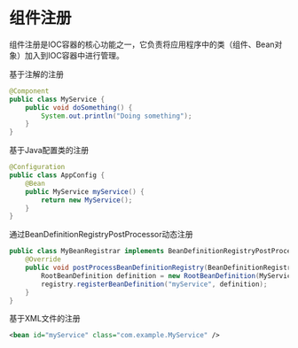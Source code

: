 # 组件注册

组件注册是IOC容器的核心功能之一，它负责将应用程序中的类（组件、Bean对象）加入到IOC容器中进行管理。

基于注解的注册

```Java
@Component
public class MyService {
    public void doSomething() {
        System.out.println("Doing something");
    }
}
```

基于Java配置类的注册

```Java
@Configuration
public class AppConfig {
    @Bean
    public MyService myService() {
        return new MyService();
    }
}
```

通过BeanDefinitionRegistryPostProcessor动态注册

```Java
public class MyBeanRegistrar implements BeanDefinitionRegistryPostProcessor {
    @Override
    public void postProcessBeanDefinitionRegistry(BeanDefinitionRegistry registry) throws BeansException {
        RootBeanDefinition definition = new RootBeanDefinition(MyService.class);
        registry.registerBeanDefinition("myService", definition);
    }
}
```

基于XML文件的注册

```xml
<bean id="myService" class="com.example.MyService" />
```
